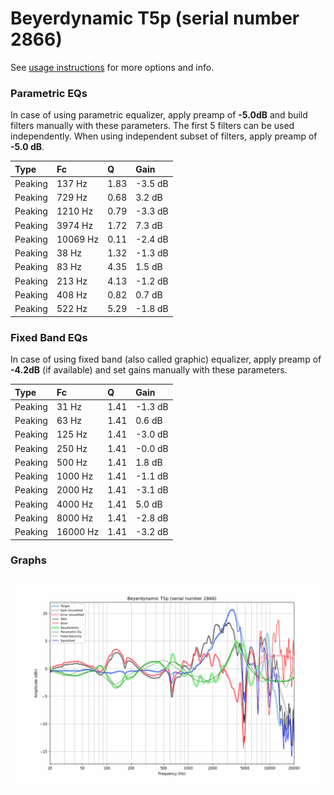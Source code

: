 # Beyerdynamic T5p (serial number 2866)
See [usage instructions](https://github.com/jaakkopasanen/AutoEq#usage) for more options and info.

### Parametric EQs
In case of using parametric equalizer, apply preamp of **-5.0dB** and build filters manually
with these parameters. The first 5 filters can be used independently.
When using independent subset of filters, apply preamp of **-5.0 dB**.

| Type    | Fc       |    Q | Gain    |
|:--------|:---------|:-----|:--------|
| Peaking | 137 Hz   | 1.83 | -3.5 dB |
| Peaking | 729 Hz   | 0.68 | 3.2 dB  |
| Peaking | 1210 Hz  | 0.79 | -3.3 dB |
| Peaking | 3974 Hz  | 1.72 | 7.3 dB  |
| Peaking | 10069 Hz | 0.11 | -2.4 dB |
| Peaking | 38 Hz    | 1.32 | -1.3 dB |
| Peaking | 83 Hz    | 4.35 | 1.5 dB  |
| Peaking | 213 Hz   | 4.13 | -1.2 dB |
| Peaking | 408 Hz   | 0.82 | 0.7 dB  |
| Peaking | 522 Hz   | 5.29 | -1.8 dB |

### Fixed Band EQs
In case of using fixed band (also called graphic) equalizer, apply preamp of **-4.2dB**
(if available) and set gains manually with these parameters.

| Type    | Fc       |    Q | Gain    |
|:--------|:---------|:-----|:--------|
| Peaking | 31 Hz    | 1.41 | -1.3 dB |
| Peaking | 63 Hz    | 1.41 | 0.6 dB  |
| Peaking | 125 Hz   | 1.41 | -3.0 dB |
| Peaking | 250 Hz   | 1.41 | -0.0 dB |
| Peaking | 500 Hz   | 1.41 | 1.8 dB  |
| Peaking | 1000 Hz  | 1.41 | -1.1 dB |
| Peaking | 2000 Hz  | 1.41 | -3.1 dB |
| Peaking | 4000 Hz  | 1.41 | 5.0 dB  |
| Peaking | 8000 Hz  | 1.41 | -2.8 dB |
| Peaking | 16000 Hz | 1.41 | -3.2 dB |

### Graphs
![](./Beyerdynamic%20T5p%20(serial%20number%202866).png)